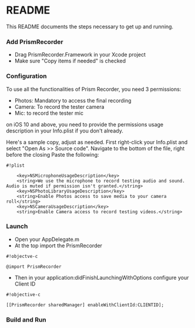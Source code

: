# README #

This README documents the steps necessary to get up and running.

### Add PrismRecorder ###

* Drag PrismRecorder.Framework in your Xcode project
* Make sure "Copy items if needed" is checked


### Configuration ###

To use all the functionalities of Prism Recorder, you need 3 permissions:

* Photos: Mandatory to access the final recording
* Camera: To record the tester camera
* Mic: to record the tester mic

on iOS 10 and above, you need to provide the permissions usage description in your Info.plist if you don't already.

Here's a sample copy, adjust as needed.
First right-click your Info.plist and select "Open As >> Source code".
Navigate to the bottom of the file, right before the closing </dict>
Paste the following:



```
#!plist

    <key>NSMicrophoneUsageDescription</key>
    <string>We use the microphone to record testing audio and sound. Audio is muted if permission isn't granted.</string>
    <key>NSPhotoLibraryUsageDescription</key>
    <string>Enable Photos access to save media to your camera roll</string>
    <key>NSCameraUsageDescription</key>
    <string>Enable Camera access to record testing videos.</string>
```



### Launch ###

* Open your AppDelegate.m
* At the top import the PrismRecorder


```
#!objectve-c

@import PrismRecorder
```


* Then in your application:didFinishLaunchingWithOptions configure your Client ID 


```
#!objective-c

[[PrismRecorder sharedManager] enableWithClientId:CLIENTID];
```



### Build and Run ###